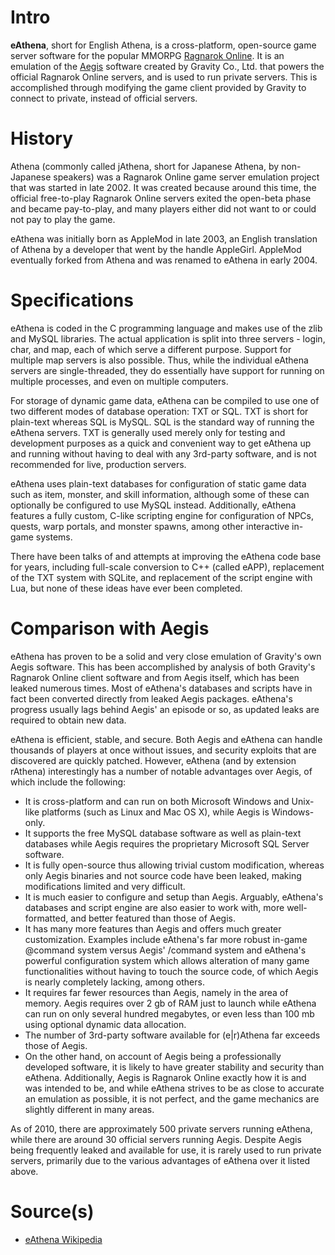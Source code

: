 Intro
=======

**eAthena**, short for English Athena, is a cross-platform, open-source game server software for the popular MMORPG [Ragnarok Online](https://en.wikipedia.org/wiki/Ragnarok_Online). It is an emulation of the [Aegis](https://en.wikipedia.org/wiki/AEGIS_(Ragnarok_Online)) software created by Gravity Co., Ltd. that powers the official Ragnarok Online servers, and is used to run private servers. This is accomplished through modifying the game client provided by Gravity to connect to private, instead of official servers.

History
=======

Athena (commonly called jAthena, short for Japanese Athena, by non-Japanese speakers) was a Ragnarok Online game server emulation project that was started in late 2002. It was created because around this time, the official free-to-play Ragnarok Online servers exited the open-beta phase and became pay-to-play, and many players either did not want to or could not pay to play the game.

eAthena was initially born as AppleMod in late 2003, an English translation of Athena by a developer that went by the handle AppleGirl. AppleMod eventually forked from Athena and was renamed to eAthena in early 2004.

Specifications
==============

eAthena is coded in the C programming language and makes use of the zlib and MySQL libraries. The actual application is split into three servers - login, char, and map, each of which serve a different purpose. Support for multiple map servers is also possible. Thus, while the individual eAthena servers are single-threaded, they do essentially have support for running on multiple processes, and even on multiple computers.

For storage of dynamic game data, eAthena can be compiled to use one of two different modes of database operation: TXT or SQL. TXT is short for plain-text whereas SQL is MySQL. SQL is the standard way of running the eAthena servers. TXT is generally used merely only for testing and development purposes as a quick and convenient way to get eAthena up and running without having to deal with any 3rd-party software, and is not recommended for live, production servers.

eAthena uses plain-text databases for configuration of static game data such as item, monster, and skill information, although some of these can optionally be configured to use MySQL instead. Additionally, eAthena features a fully custom, C-like scripting engine for configuration of NPCs, quests, warp portals, and monster spawns, among other interactive in-game systems.

There have been talks of and attempts at improving the eAthena code base for years, including full-scale conversion to C++ (called eAPP), replacement of the TXT system with SQLite, and replacement of the script engine with Lua, but none of these ideas have ever been completed.

Comparison with Aegis
=====================

eAthena has proven to be a solid and very close emulation of Gravity's own Aegis software. This has been accomplished by analysis of both Gravity's Ragnarok Online client software and from Aegis itself, which has been leaked numerous times. Most of eAthena's databases and scripts have in fact been converted directly from leaked Aegis packages. eAthena's progress usually lags behind Aegis' an episode or so, as updated leaks are required to obtain new data.

eAthena is efficient, stable, and secure. Both Aegis and eAthena can handle thousands of players at once without issues, and security exploits that are discovered are quickly patched. However, eAthena (and by extension rAthena) interestingly has a number of notable advantages over Aegis, of which include the following:

-   It is cross-platform and can run on both Microsoft Windows and Unix-like platforms (such as Linux and Mac OS X), while Aegis is Windows-only.
-   It supports the free MySQL database software as well as plain-text databases while Aegis requires the proprietary Microsoft SQL Server software.
-   It is fully open-source thus allowing trivial custom modification, whereas only Aegis binaries and not source code have been leaked, making modifications limited and very difficult.
-   It is much easier to configure and setup than Aegis. Arguably, eAthena's databases and script engine are also easier to work with, more well-formatted, and better featured than those of Aegis.
-   It has many more features than Aegis and offers much greater customization. Examples include eAthena's far more robust in-game @command system versus Aegis' /command system and eAthena's powerful configuration system which allows alteration of many game functionalities without having to touch the source code, of which Aegis is nearly completely lacking, among others.
-   It requires far fewer resources than Aegis, namely in the area of memory. Aegis requires over 2 gb of RAM just to launch while eAthena can run on only several hundred megabytes, or even less than 100 mb using optional dynamic data allocation.
-   The number of 3rd-party software available for (e|r)Athena far exceeds those of Aegis.
-   On the other hand, on account of Aegis being a professionally developed software, it is likely to have greater stability and security than eAthena. Additionally, Aegis is Ragnarok Online exactly how it is and was intended to be, and while eAthena strives to be as close to accurate an emulation as possible, it is not perfect, and the game mechanics are slightly different in many areas.

As of 2010, there are approximately 500 private servers running eAthena, while there are around 30 official servers running Aegis. Despite Aegis being frequently leaked and available for use, it is rarely used to run private servers, primarily due to the various advantages of eAthena over it listed above.

Source(s)
=========

-   [eAthena Wikipedia](https://en.wikipedia.org/wiki/EAthena)
